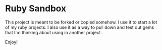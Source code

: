 # Ruby Sandbox #

This project is meant to be forked or copied somehow. I use it to start a lot of my ruby projects. I also use it as a way to pull down and test out gems that I'm thinking about using in another project.

Enjoy!
